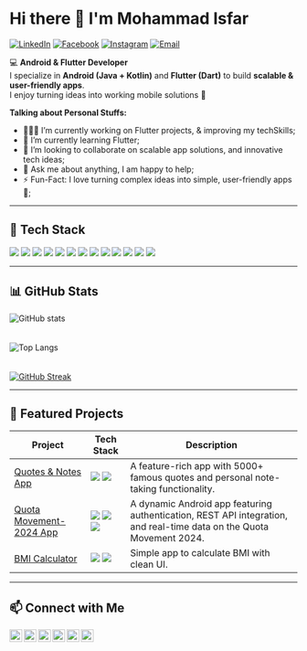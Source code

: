 # Hi there 👋 I'm Mohammad Isfar  

[![LinkedIn](https://img.shields.io/badge/LinkedIn-blue?style=flat&logo=linkedin&logoColor=white)](https://linkedin.com/in/mohammad-isfar)
[![Facebook](https://img.shields.io/badge/Facebook-1877F2?style=flat&logo=facebook&logoColor=white)](https://facebook.com/mohammad.isfar.12877)
[![Instagram](https://img.shields.io/badge/Instagram-E4405F?style=flat&logo=instagram&logoColor=white)](https://instagram.com/isfar.dev/)
[![Email](https://img.shields.io/badge/Email-D14836?style=flat&logo=gmail&logoColor=white)](mailto:mohammadisfar17@gmail.com)

💻 **Android & Flutter Developer**  
I specialize in **Android (Java + Kotlin)** and **Flutter (Dart)** to build **scalable & user-friendly apps**.  
I enjoy turning ideas into working mobile solutions 🚀  


**Talking about Personal Stuffs:**

- 👨🏽‍💻 I’m currently working on Flutter projects, & improving my techSkills;
- 🌱 I’m currently learning Flutter; 
- 👯 I’m looking to collaborate on scalable app solutions, and innovative tech ideas;
- 💬 Ask me about anything, I am happy to help;
- ⚡️ Fun-Fact: I love turning complex ideas into simple, user-friendly apps 🚀;

---

## 🔧 Tech Stack

<img src="https://img.shields.io/badge/-Java-007396?style=flat&logo=java&logoColor=white">  <img src="https://img.shields.io/badge/-Kotlin-CA25A1?style=flat&logo=kotlin&logoColor=white"> <img src="https://img.shields.io/badge/-Dart-0175C2?style=flat&logo=dart&logoColor=white">  <img src="https://img.shields.io/badge/-XML-0060a9?style=flat&logo=xml&logoColor=white"> 
<img src="https://img.shields.io/badge/-Android-3DDC84?style=flat&logo=android&logoColor=white"> <img src="https://img.shields.io/badge/-Flutter-02569B?style=flat&logo=flutter&logoColor=white">  <img src="https://img.shields.io/badge/-Firebase-FFCA28?style=flat&logo=firebase&logoColor=black"> <img src="https://img.shields.io/badge/-SQLite-003B57?style=flat&logo=sqlite&logoColor=white">  <img src="https://img.shields.io/badge/-Git-F05032?style=flat&logo=git&logoColor=white"> <img src="https://img.shields.io/badge/-GitHub-181717?style=flat&logo=github&logoColor=white"> <img src="https://img.shields.io/badge/-Retrofit-46B37F?style=flat&logo=retrofit&logoColor=white"> 
<img src="https://img.shields.io/badge/-Android%20Studio-3DDC84?style=flat&logo=android-studio&logoColor=white"> <img src="https://img.shields.io/badge/-VS%20Code-0078D4?style=flat&logo=visual-studio-code&logoColor=white"> 

---

## 📊 GitHub Stats
![GitHub stats](https://github-readme-stats.vercel.app/api?username=isfar-dev&show_icons=true&theme=radical)  
<br />
<br />
![Top Langs](https://github-readme-stats.vercel.app/api/top-langs/?username=isfar-dev&layout=compact&theme=radical)  
<br />
<br />
[![GitHub Streak](https://github-readme-streak-stats.herokuapp.com?user=isfar-dev&theme=radical)](https://git.io/streak-stats)  

---

## 🌟 Featured Projects

| Project | Tech Stack | Description |
|---------|------------|-------------|
| [Quotes & Notes App](https://github.com/isfar-dev/quotes-and-notes-app) | <img src="https://img.shields.io/badge/-Android-3DDC84?style=flat&logo=android&logoColor=white"> <img src="https://img.shields.io/badge/-Java-007396?style=flat&logo=java&logoColor=white"> | A feature-rich app with 5000+ famous quotes and personal note-taking functionality. |
| [Quota Movement-2024 App](https://github.com/isfar-dev/july-2024-quota-movement) | <img src="https://img.shields.io/badge/-Android-3DDC84?style=flat&logo=android&logoColor=white"> <img src="https://img.shields.io/badge/-Java-007396?style=flat&logo=java&logoColor=white"> <img src="https://img.shields.io/badge/-SQLite-003B57?style=flat&logo=sqlite&logoColor=white"> | A dynamic Android app featuring authentication, REST API integration, and real-time data on the Quota Movement 2024. |
| [BMI Calculator](https://github.com/isfar-dev/bmi_calculator) | <img src="https://img.shields.io/badge/-Android-3DDC84?style=flat&logo=android&logoColor=white"> <img src="https://img.shields.io/badge/-Java-007396?style=flat&logo=java&logoColor=white"> | Simple app to calculate BMI with clean UI. |

---

## 📫 Connect with Me

<a href="https://linkedin.com/in/mohammad-isfar">
  <img align="left" alt="Isfar's Linkdein" width="22px" src="https://cdn.jsdelivr.net/npm/simple-icons@v3/icons/linkedin.svg" />
</a>
<a href="https://github.com/isfar-dev">
  <img align="left" alt="Isfar's Github" width="22px" src="https://cdn.jsdelivr.net/npm/simple-icons@v3/icons/github.svg" />
</a>
<a href="https://www.facebook.com/mohammad.isfar.12877/">
  <img align="left" alt="Isfar's Facebook" width="22px" src="https://cdn.jsdelivr.net/npm/simple-icons@v3/icons/facebook.svg" />
</a>
<a href="https://instagram.com/isfar.dev/">
  <img align="left" alt="Isfar's Instagram" width="22px" src="https://cdn.jsdelivr.net/npm/simple-icons@v3/icons/instagram.svg" />
</a>
<a href="mailto:mohammadisfar17@gmail.com">
  <img align="left" alt="Isfar's Email" width="22px" src="https://cdn.jsdelivr.net/npm/simple-icons@v3/icons/gmail.svg" />
</a>
<a href="https://t.me/isfar_dev">
  <img align="left" alt="Isfar's Telegram" width="22px" src="https://cdn.jsdelivr.net/npm/simple-icons@v3/icons/telegram.svg" />
</a>
